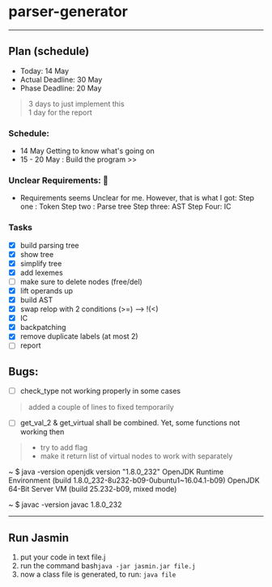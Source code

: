 # parser-generator

---

## Plan (schedule)
* Today: 14 May
* Actual Deadline: 30 May
* Phase Deadline: 20 May

> 3 days to just implement this<br>
> 1 day for the report

### Schedule:
* 14 May Getting to know what's going on
* 15 - 20 May : Build the program >>


### Unclear Requirements: 🙆
* Requirements seems Unclear for me. However, that is what I got:
Step one : Token
Step two : Parse tree
Step three: AST
Step Four: IC

### Tasks
* [x] build parsing tree
* [x] show tree
* [x] simplify tree
* [x] add lexemes
* [ ] make sure to delete nodes (free/del)
* [x] lift operands up
* [x] build AST
* [x] swap relop with 2 conditions (>=) --> !(<)
* [x] IC
* [x] backpatching
* [x] remove duplicate labels (at most 2)
* [ ] report

## Bugs:
* [ ] check_type not working properly in some cases
> added a couple of lines to fixed temporarily

* [ ] get_val_2 & get_virtual shall be combined. Yet, some functions not working then
>  * try to add flag <br>
>  * make it return list of virtual nodes to work with separately

~ $ java -version
openjdk version "1.8.0_232"
OpenJDK Runtime Environment (build 1.8.0_232-8u232-b09-0ubuntu1~16.04.1-b09)
OpenJDK 64-Bit Server VM (build 25.232-b09, mixed mode)

~ $ javac -version
javac 1.8.0_232

---

## Run Jasmin

1. put your code in text file.j
2. run the command
bash`` java -jar jasmin.jar file.j ``
3. now a class file is generated, to run: `` java file ``
